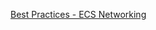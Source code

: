 
[Best Practices - ECS Networking](https://docs.aws.amazon.com/AmazonECS/latest/bestpracticesguide/networking.html)